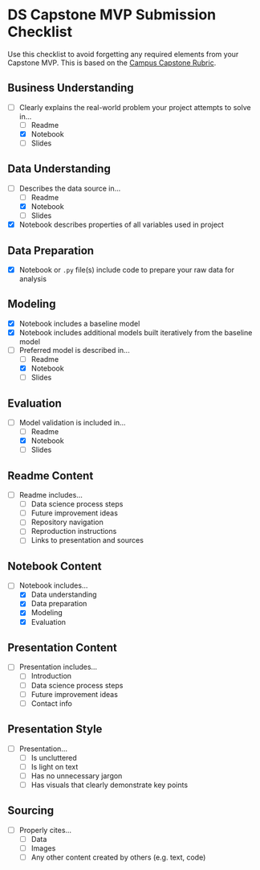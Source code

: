 # DS Capstone MVP Submission Checklist

Use this checklist to avoid forgetting any required elements from your Capstone MVP. This is based on the [Campus Capstone Rubric](https://docs.google.com/spreadsheets/d/1YUC5_QVu8BEd7xBJumzspH40-KuJtL9KQInQYXGi5bE/edit?usp=sharing).


## Business Understanding

- [ ] Clearly explains the real-world problem your project attempts to solve in...
  - [ ] Readme
  - [X] Notebook
  - [ ] Slides

## Data Understanding

- [ ] Describes the data source in...
  - [ ] Readme
  - [X] Notebook
  - [ ] Slides
- [X] Notebook describes properties of all variables used in project

## Data Preparation

- [X] Notebook or `.py` file(s) include code to prepare your raw data for analysis

## Modeling

- [X] Notebook includes a baseline model
- [X] Notebook includes additional models built iteratively from the baseline model
- [ ] Preferred model is described in...
  - [ ] Readme
  - [X] Notebook
  - [ ] Slides

## Evaluation

- [ ] Model validation is included in...
  - [ ] Readme
  - [X] Notebook
  - [ ] Slides

## Readme Content

- [ ] Readme includes...
  - [ ] Data science process steps
  - [ ] Future improvement ideas
  - [ ] Repository navigation
  - [ ] Reproduction instructions
  - [ ] Links to presentation and sources

## Notebook Content

- [ ] Notebook includes...
  - [X] Data understanding
  - [X] Data preparation
  - [X] Modeling
  - [X] Evaluation

## Presentation Content

- [ ] Presentation includes...
  - [ ] Introduction
  - [ ] Data science process steps
  - [ ] Future improvement ideas
  - [ ] Contact info

## Presentation Style

- [ ] Presentation...
  - [ ] Is uncluttered
  - [ ] Is light on text
  - [ ] Has no unnecessary jargon
  - [ ] Has visuals that clearly demonstrate key points

## Sourcing

- [ ] Properly cites...
  - [ ] Data
  - [ ] Images
  - [ ] Any other content created by others (e.g. text, code)
